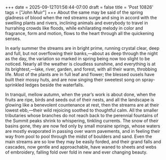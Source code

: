 +++
date = 2025-09-12T01:56:44-07:00
draft = false
title = 'Post 10826'
tags = ["John Muir"]
+++
About the same may be said of the spring gladness of blood when the red streams surge and sing in accord with the swelling plants and rivers, inclining animals and everybody to travel in hurrahing crowds like floods, while exhilarating melody in color and fragrance, form and motion, flows to the heart through all the quickening senses.

In early summer the streams are in bright prime, running crystal clear, deep and full, but not overflowing their banks,—about as deep through the night as the day, the variation so marked in spring being now too slight to be noticed. Nearly all the weather is cloudless sunshine, and everything is at its brightest,—lake, river, garden, and forest, with all their warm, throbbing life. Most of the plants are in full leaf and flower; the blessed ousels have built their mossy huts, and are now singing their sweetest song on spray-sprinkled ledges beside the waterfalls.

In tranquil, mellow autumn, when the year’s work is about done, when the fruits are ripe, birds and seeds out of their nests, and all the landscape is glowing like a benevolent countenance at rest, then the streams are at their lowest ebb,—their wild rejoicing soothed to thoughtful calm. All the smaller tributaries whose branches do not reach back to the perennial fountains of the Summit peaks shrink to whispering, tinkling currents. The snow of their basins gone, they are now fed only by small moraine springs, whose waters are mostly evaporated in passing over warm pavements, and in feeling their way from pool to pool through the midst of boulders and sand. Even the main streams are so low they may be easily forded, and their grand falls and cascades, now gentle and approachable, have waned to sheets and webs of embroidery, falling fold over fold in new and ever changing beauty.
